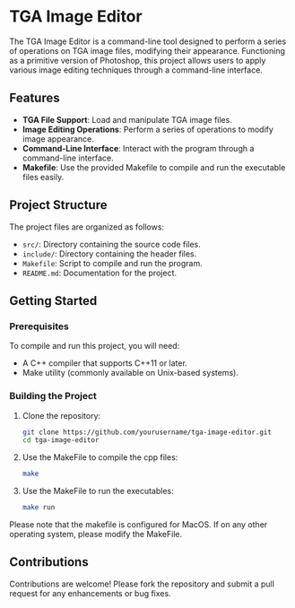 # TGA Image Editor

The TGA Image Editor is a command-line tool designed to perform a series of operations on TGA image files, modifying their appearance. Functioning as a primitive version of Photoshop, this project allows users to apply various image editing techniques through a command-line interface.

## Features

- **TGA File Support**: Load and manipulate TGA image files.
- **Image Editing Operations**: Perform a series of operations to modify image appearance.
- **Command-Line Interface**: Interact with the program through a command-line interface.
- **Makefile**: Use the provided Makefile to compile and run the executable files easily.

## Project Structure

The project files are organized as follows:
- `src/`: Directory containing the source code files.
- `include/`: Directory containing the header files.
- `Makefile`: Script to compile and run the program.
- `README.md`: Documentation for the project.

## Getting Started

### Prerequisites

To compile and run this project, you will need:
- A C++ compiler that supports C++11 or later.
- Make utility (commonly available on Unix-based systems).

### Building the Project

1. Clone the repository:
   ```sh
   git clone https://github.com/yourusername/tga-image-editor.git
   cd tga-image-editor
   ```
2. Use the MakeFile to compile the cpp files:
   ```sh
   make
   ```
3. Use the MakeFile to run the executables:
   ```sh
   make run
   ```

Please note that the makefile is configured for MacOS. If on any other operating system, please modify the MakeFile.

## Contributions
Contributions are welcome! Please fork the repository and submit a pull request for any enhancements or bug fixes.

